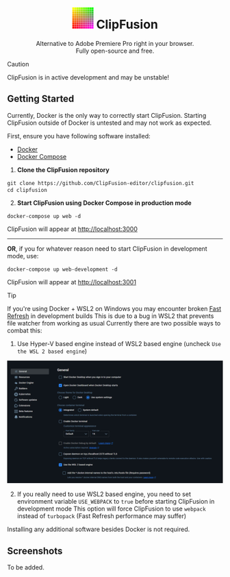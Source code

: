 <h1 align="center">
    <img src="assets/clipfusion-logo.svg" alt="ClipFusion logo" width="50" height="50"/> 
    ClipFusion
</h1>
<p align="center"><it>
Alternative to Adobe Premiere Pro right in your browser.
<br/>
Fully open-source and free.
</it></p>

> [!CAUTION]
> ClipFusion is in active development and may be unstable!

## Getting Started

Currently, Docker is the only way to correctly start ClipFusion.
Starting ClipFusion outside of Docker is untested and may not work as expected.

First, ensure you have following software installed:
* [Docker](https://www.docker.com/get-started/)
* [Docker Compose](https://docs.docker.com/compose/install/)

1. **Clone the ClipFusion repository**
```
git clone https://github.com/ClipFusion-editor/clipfusion.git
cd clipfusion
```
2. **Start ClipFusion using Docker Compose in production mode**
```
docker-compose up web -d
```
ClipFusion will appear at [http://localhost:3000](http://localhost:3000)

---

**OR**, if you for whatever reason need to start ClipFusion in development mode, use:
```
docker-compose up web-development -d
```

ClipFusion will appear at [http://localhost:3001](http://localhost:3001)

> [!TIP]
> If you're using Docker + WSL2 on Windows you may encounter broken [Fast Refresh](https://nextjs.org/docs/architecture/fast-refresh) in development builds
> This is due to a bug in WSL2 that prevents file watcher from working as usual
> Currently there are two possible ways to combat this:
> 1. Use Hyper-V based engine instead of WSL2 based engine (uncheck `Use the WSL 2 based engine`)
>
> ![Docker Settings](assets/docker-wsl2.png)
> 
> 2. If you really need to use WSL2 based engine, you need to set environment variable `USE_WEBPACK` to `true` before starting ClipFusion in development mode
> This option will force ClipFusion to use `webpack` instead of `turbopack` (Fast Refresh performance may suffer)

Installing any additional software besides Docker is not required.

## Screenshots

To be added.